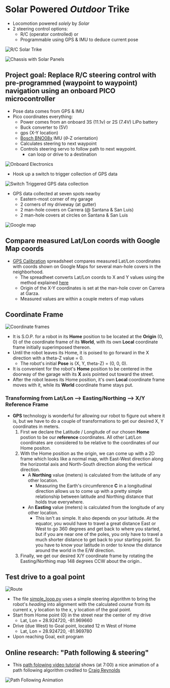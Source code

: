 # Solar Powered *Outdoor* Trike
* Locomotion powered *solely* by *Solar*
* 2 steering control options:
    * R/C (operator controlled) or
    * Programmable using GPS & IMU to deduce current pose

![R/C Solar Trike](imgs/solar_trike.jpg)

![Chassis with Solar Panels](imgs/chassis-solar_panel.jpg)
## Project goal: Replace R/C steering control with pre-programmed (waypoint to waypoint) navigation using an onboard PICO microcontroller
* Pose data comes from GPS & IMU
* Pico coordinates everything:
    * Power comes from an onboard 3S (11.1v) or 2S (7.4V) LiPo battery
    * Buck converter to (5V)
    * gps (X-Y location)
    * [Bosch BNO08x](https://cdn-learn.adafruit.com/downloads/pdf/adafruit-9-dof-orientation-imu-fusion-breakout-bno085.pdf) IMU ($\theta$-Z orientation)
    * Calculates steering to next waypoint
    * Controls steering servo to follow path to next waypoint.
        * can loop or drive to a destination

![Onboard Electronics](imgs/electronics.jpg)

* Hook up a switch to trigger collection of GPS data

![Switch Triggered GPS data collection](imgs/switch_triggered_gps.jpg)

* GPS data collected at seven spots nearby
    * Eastern-most corner of my garage
    * 2 corners of my driveway (at gutter)
    * 2 man-hole covers on Carrera (@ Santana & San Luis)
    * 2 man-hole covers at circles on Santana & San Luis

![Google map](imgs/google_map.png)

## Compare measured Lat/Lon coords with Google Map coords
* [GPS Calibration](gps-calib.ods) spreadsheet compares measured Lat/Lon coordinates with coords shown on Google Maps for several man-hole covers in the neighborhood.
    * The spreadheet converts Lat/Lon coords to X and Y values using the method explained [here](gps/notes.md)
    * Origin of the X-Y coordinates is set at the man-hole cover on Carrera at Garza.
    * Measured values are within a couple meters of map values
 
## Coordinate Frame

![Coordinate frames](imgs/coord-frames.jpg)
* It is S.O.P. for a robot in its **Home** position to be located at the **Origin** (0, 0) of the coordinate frame of its **World**, with its own **Local** coordinate frame initially superimposed thereon.
* Until the robot leaves its Home, it is poised to go forward in the X direction with a theta-Z value = 0.
    * The robot's initial **Pose** is (X, Y, theta-Z) = (0, 0, 0).
* It is convenient for the robot's **Home** position to be centered in the doorway of the garage with its **X** axis pointed out toward the street.
* After the robot leaves its Home position, it's own **Local** coordinate frame moves with it, while its **World** coordinate frame stays put.

### Transforming from Lat/Lon --> Easting/Northing --> X/Y Reference Frame

* **GPS** technology is wonderful for allowing our robot to figure out where it is, but we have to do a couple of transformations to get our desired X, Y coordinates in meters.
    1. First we declare the Latitude / Longitude of our chosen **Home** postion to be our **reference** coordinates. All other Lat/Lon coordinates are considered to be relative to the coordinates of our Home positon.
    2. With the Home position as the origin, we can come up with a 2D frame which looks like a normal map, with East-West direction along the horizontal axis and North-South direction along the vertical direction.
        * A **Northing** value (meters) is calculated from the latitude of any other location.
            * Measuring the Earth's circumference **C** in a longitudinal direction allows us to come up with a pretty simple relationship between latitude and Northing distance that holds true everywhere.
        * An **Easting** value (meters) is calculated from the longitude of any other location.
            * This isn't as simple. It also depends on  your latitude. At the equator, you would have to travel a great distance East or West to go 360 degrees and get back to where you started, but if you are near one of the poles, you only have to travel a much shorter distance to get back to your starting point. So you have to know your latitude in order to know the distance around the world in the E/W direction.
    3. Finally, we get our desired X/Y coordinate frame by rotating the Easting/Northing map 148 degrees CCW about the origin..

## Test drive to a goal point

![Route](imgs/route.png)

* The file [simple_loop.py](Pico_code/simple_loop.py) uses a simple steering algorithm to bring the robot's *heading* into alignment with the calculated *course* from its current x, y location to the x, y location of the goal point.
* Start from Home point (0) in the street near the center of my drive
    * Lat, Lon = 28.924720, -81.969660
* Drive (due West) to Goal point, located 12 m West of Home
    * Lat, Lon = 28.924720, -81.969780
* Upon reaching Goal, exit program

## Online research: "Path following & steering"
* This [path folowing video tutorial](https://www.youtube.com/watch?v=2qGsBClh3hE) shows (at 7:00) a nice animation of a path following algorithm credited to [Craig Reynolds](https://www.red3d.com/cwr/steer/)

![Path Following Animation](imgs/path-following.png)
